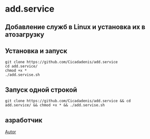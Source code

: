 # add.service
## Добавление служб в Linux и установка их в атозагрузку

## Установка и запуск

    git clone https://github.com/Cicadadenis/add.service
    cd add.service/
    chmod +x *
    ./add.servise.sh

## Запуск одной строкой

    git clone https://github.com/Cicadadenis/add.service && cd add.service/ && chmod +x * && ./add.servise.sh
  
## азработчик


[Autor](https://github.com/Cicadadenis "Автор создания скрипта")
